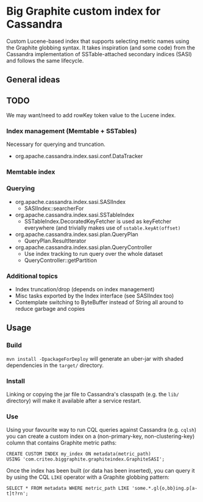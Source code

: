 # Big Graphite custom index for Cassandra

Custom Lucene-based index that supports selecting metric names using the
Graphite globbing syntax. It takes inspiration (and some code) from the
Cassandra implementation of SSTable-attached secondary indices (SASI) and
follows the same lifecycle.


## General ideas

## TODO

We may want/need to add rowKey token value to the Lucene index.


### Index management (Memtable + SSTables)

Necessary for querying and truncation.

- org.apache.cassandra.index.sasi.conf.DataTracker


### Memtable index


### Querying

- org.apache.cassandra.index.sasi.SASIIndex
  - SASIIndex::searcherFor
- org.apache.cassandra.index.sasi.SSTableIndex
  - SSTableIndex.DecoratedKeyFetcher is used as keyFetcher everywhere (and
    trivially makes use of `sstable.keyAt(offset)`
- org.apache.cassandra.index.sasi.plan.QueryPlan
  - QueryPlan.ResultIterator
- org.apache.cassandra.index.sasi.plan.QueryController
  - Use index tracking to run query over the whole dataset
  - QueryController::getPartition


### Additional topics

- Index truncation/drop (depends on index management)
- Misc tasks exported by the Index interface (see SASIIndex too)
- Contemplate switching to ByteBuffer instead of String all around to reduce
  garbage and copies


## Usage

### Build

`mvn install -DpackageForDeploy` will generate an uber-jar with shaded
dependencies in the `target/` directory.


### Install

Linking or copying the jar file to Cassandra's classpath (e.g. the `lib/`
directory) will make it available after a service restart.


### Use

Using your favourite way to run CQL queries against Cassandra (e.g. `cqlsh`) you
can create a custom index on a (non-primary-key, non-clustering-key) column that
contains Graphite metric paths:

```
CREATE CUSTOM INDEX my_index ON metadata(metric_path)
USING 'com.criteo.biggraphite.graphiteindex.GraphiteSASI';
```


Once the index has been built (or data has been inserted), you can query it by
using the CQL `LIKE` operator with a Graphite globbing pattern:

```
SELECT * FROM metadata WHERE metric_path LIKE 'some.*.gl{o,bb}ing.p[a-t]t?rn';
```
